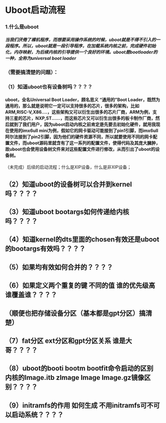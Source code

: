 # 						Uboot启动流程

### 1.什么是uboot

##### 当我们厌倦了裸机程序，而想要采用操作系统的时候，uboot就是不得不引入的一段程序。所以，uboot就是一段引导程序，在加载系统内核之前，完成硬件初始化，内存映射，为后续内核的引导提供一个良好的环境。uboot是bootloader的一种，全称为universal boot loader



### （需要搞清楚的问题）：

### （1）知道uboot也有设备树吗？？？？

#### 		uboot，全名Universal Boot Loader，顾名思义 “通用的”Boot Loader，既然为通用的，那么就是说明它一定可以支持很多的芯片，很多的架构，比如 ARM,RISC-V,X86....，这些架构又可以衍生出很多的芯片厂商，ARM为例，支持三星的芯片，NXP,ST......，而这些芯片又可以衍生出很多的板卡制作厂商，然后就到了我们用户，因为uboot启动内核之前肯定是先要去初始化硬件，就用我现在使用的imx6ull mini为例，假如它的网卡驱动可能接到了pin1引脚，而imx6ull 阿尔法接到了pin2引脚，因为他们的硬件资源不同，所以就要使用不同的网卡配置文件，而uboot源码里就含有了这一系列的配置文件，使得代码及其庞大臃肿，故uboot也会使用设备树文件来对这些配置文件进行修改，从而引出了uboot的设备树。

（未完成）后续的启动流程；什么是XIP设备，什么是非XIP设备；

## （2）知道uboot的设备树可以合并到kernel吗？？？？

## （3）知道uboot bootargs如何传递给内核吗？？？？

## （4）知道kernel的dts里面的chosen有效还是uboot的bootargs有效吗？？？？

## （5）如果均有效如何合并的？？？？

## （6）如果定义两个重复的键 不同的值 谁的优先级高 谁覆盖谁？？？？

## （顺便也把存储设备分区（基本都是gpt分区）搞清楚）

## （7）fat分区 ext分区和gpt分区关系 谁是大哥？？？？

## （8）uboot的booti bootm bootfit命令启动的区别 内核的Image.itb zImage Image Image.gz镜像区别？？？？

## （9）initramfs的作用 如何生成 不用initramfs可不可以启动系统？？？？
